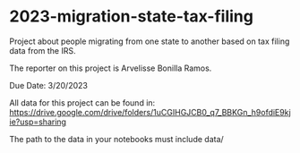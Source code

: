 # 2023-migration-state-tax-filing
Project about people migrating from one state to another based on tax filing data from the IRS.

The reporter on this project is Arvelisse Bonilla Ramos.

Due Date: 3/20/2023

All data for this project can be found in: https://drive.google.com/drive/folders/1uCGIHGJCB0_q7_BBKGn_h9ofdiE9kjie?usp=sharing

The path to the data in your notebooks must include data/

